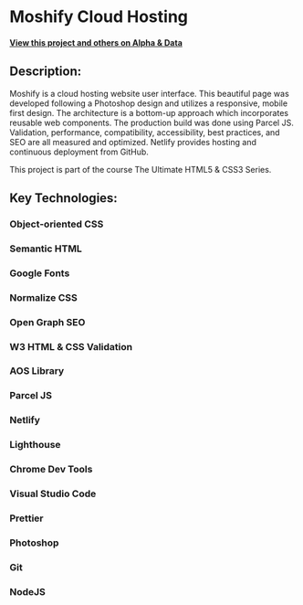 # Moshify Cloud Hosting

#### [View this project and others on Alpha & Data](https://alphaanddata.com/)

## Description:

Moshify is a cloud hosting website user interface. This beautiful page was developed following a Photoshop design and utilizes a responsive, mobile first design. The architecture is a bottom-up approach which incorporates reusable web components. The production build was done using Parcel JS. Validation, performance, compatibility, accessibility, best practices, and SEO are all measured and optimized. Netlify provides hosting and continuous deployment from GitHub.

This project is part of the course The Ultimate HTML5 & CSS3 Series.

## Key Technologies:

### Object-oriented CSS

### Semantic HTML

### Google Fonts

### Normalize CSS

### Open Graph SEO

### W3 HTML & CSS Validation

### AOS Library

### Parcel JS

### Netlify

### Lighthouse

### Chrome Dev Tools

### Visual Studio Code

### Prettier

### Photoshop

### Git

### NodeJS

